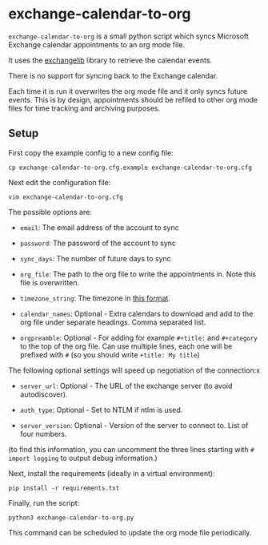 # exchange-calendar-to-org

`exchange-calendar-to-org` is a small python script which syncs Microsoft Exchange calendar appointments to an org mode file.

It uses the [exchangelib](https://github.com/ecederstrand/exchangelib) library to retrieve the calendar events.

There is no support for syncing back to the Exchange calendar.

Each time it is run it overwrites the org mode file and it only syncs future events.
This is by design, appointments should be refiled to other org mode files for time tracking and archiving purposes.

## Setup

First copy the example config to a new config file:

`cp exchange-calendar-to-org.cfg.example exchange-calendar-to-org.cfg`

Next edit the configuration file:

`vim exchange-calendar-to-org.cfg`

The possible options are:

* `email`: The email address of the account to sync

* `password`: The password of the account to sync

* `sync_days`: The number of future days to sync

* `org_file`: The path to the org file to write the appointments in. Note this file is overwritten.

* `timezone_string`: The timezone in [this format](https://gist.github.com/pamelafox/986163).

* `calendar_names`: Optional - Extra calendars to download and add to the org file under separate headings. Comma separated list.

* `orgpreamble`: Optional - For adding for example `#+title:` and `#+category` to the top of the org file. Can use multiple lines, each one will be prefixed with `#` (so you should write `+title: My title`)

The following optional settings will speed up negotiation of the connection:x
* `server_url`: Optional - The URL of the exchange server (to avoid autodiscover).

* `auth_type`: Optional - Set to NTLM if ntlm is used.

* `server_version`: Optional - Version of the server to connect to. List of four numbers.

(to find this information, you can uncomment the three lines starting with `# import logging` to output debug information.)

Next, install the requirements (ideally in a virtual environment):

`pip install -r requirements.txt`

Finally, run the script:

`python3 exchange-calendar-to-org.py`

This command can be scheduled to update the org mode file periodically.


